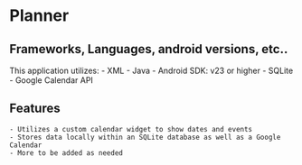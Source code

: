 # Planner
## Frameworks, Languages, android versions, etc..
  This application utilizes:
    - XML
    - Java
    - Android SDK: v23 or higher
    - SQLite
    - Google Calendar API

## Features
    - Utilizes a custom calendar widget to show dates and events
    - Stores data locally within an SQLite database as well as a Google  Calendar
    - More to be added as needed
